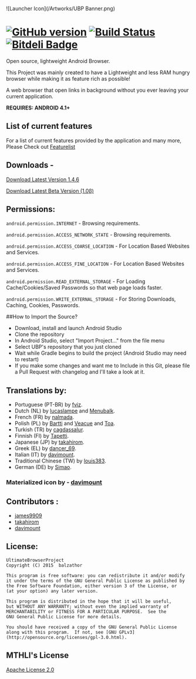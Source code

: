 ![Launcher Icon](/Artworks/UBP Banner.png)

[![GitHub version](https://badge.fury.io/gh/balzathor%2FUltimateBrowserProject.svg)](http://badge.fury.io/gh/balzathor%2FUltimateBrowserProject)     [![Build Status](https://travis-ci.org/balzathor/UltimateBrowserProject.svg)](https://travis-ci.org/balzathor/UltimateBrowserProject)     [![Bitdeli Badge](https://d2weczhvl823v0.cloudfront.net/balzathor/ultimatebrowserproject/trend.png)](https://bitdeli.com/free "Bitdeli Badge")
===
Open source, lightweight Android Browser.

This Project was mainly created to have a Lightweight and less RAM hungry browser while making it as feature rich as possible!



A web browser that open links in background without you ever leaving your current application.

__REQUIRES: ANDROID 4.1+__


## List of current features

For a list of current features provided by the application and many more, Please Check out [Featurelist](https://github.com/balzathor/UltimateBrowserProject/blob/master/app/src/main/assets/UltimateBrowserProject_introduction_en.md)


## Downloads - 

[Download Latest Version 1.4.6](https://github.com/balzathor/UltimateBrowserProject/releases/download/latest/UltimateBrowserProject.apk)

[Download Latest Beta Version (1.0β)](https://github.com/balzathor/UltimateBrowserProject/releases/download/latestbeta/UltimateBrowserProject.apk)

## Permissions:

```android.permission.INTERNET``` - Browsing requirements.

```android.permission.ACCESS_NETWORK_STATE``` - Browsing requirements.

```android.permission.ACCESS_COARSE_LOCATION``` - For Location Based Websites and Services.

```android.permission.ACCESS_FINE_LOCATION``` - For Location Based Websites and Services.

```android.permission.READ_EXTERNAL_STORAGE``` - For Loading Cache/Cookies/Saved Passwords so that web page loads faster.

```android.permission.WRITE_EXTERNAL_STORAGE``` - For Storing Downloads, Caching, Cookies, Passwords.


##How to Import the Source?

* Download, install and launch Android Studio
* Clone the repository
* In Android Studio, select "Import Project..." from the file menu
* Select UBP's repository that you just cloned
* Wait while Gradle begins to build the project (Android Studio may need to restart)
* If you make some changes and want me to Include in this Git, please file a Pull Request with changelog and I'll take a look at it.


## Translations by:

* Portuguese (PT-BR) by [fviz](https://github.com/fviz).
* Dutch (NL) by [lucaslampe](https://github.com/lucaslampe) and [Menubalk](http://forum.xda-developers.com/member.php?u=6151583).
* French (FR) by [nalmada](https://github.com/nalmada).
* Polish (PL) by [Bartti](https://github.com/Bartti) and [Veacue](http://forum.xda-developers.com/member.php?u=5759069) and [Toa](http://forum.xda-developers.com/member.php?u=6170529).
* Turkish (TR) by [cagdassalur](https://github.com/cagdassalur).
* Finnish (FI) by [Tapetti](http://forum.xda-developers.com/member.php?u=6778883).
* Japanese (JP) by [takahirom](https://github.com/takahirom).
* Greek (EL) by [dancer_69](http://forum.xda-developers.com/member.php?u=390873).
* Italian (IT) by [davimount](https://github.com/davimount).
* Traditional Chinese (TW) by [louis383](http://forum.xda-developers.com/member.php?u=6709293).
* German (DE) by [Simao](https://github.com/xdevs23).

### Materialized icon by - [davimount](https://github.com/davimount)

## Contributors :

* [james9909](http://www.github.com/james9909)
* [takahirom](http://www.github.com/takahirom)
* [davimount](https://github.com/davimount)



## License:


    UltimateBrowserProject
    Copyright (C) 2015  balzathor

    This program is free software: you can redistribute it and/or modify
    it under the terms of the GNU General Public License as published by
    the Free Software Foundation, either version 3 of the License, or
    (at your option) any later version.

    This program is distributed in the hope that it will be useful,
    but WITHOUT ANY WARRANTY; without even the implied warranty of
    MERCHANTABILITY or FITNESS FOR A PARTICULAR PURPOSE.  See the
    GNU General Public License for more details.

    You should have received a copy of the GNU General Public License
    along with this program.  If not, see [GNU GPLv3](http://opensource.org/licenses/gpl-3.0.html).
    
    
    
## MTHLI's License



[Apache License 2.0](http://directory.fsf.org/wiki/License:Apache2.0)




